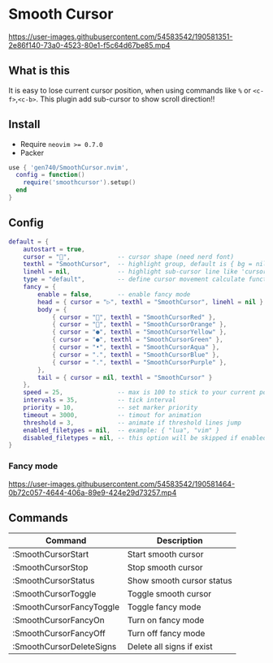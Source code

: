 # Smooth Cursor

https://user-images.githubusercontent.com/54583542/190581351-2e86f140-73a0-4523-80e1-f5c64d67be85.mp4

## What is this

It is easy to lose current cursor position, when using commands like `%` or `<c-f>`,`<c-b>`.
This plugin add sub-cursor to show scroll direction!!

## Install

- Require `neovim >= 0.7.0`
- Packer

```lua
use { 'gen740/SmoothCursor.nvim',
  config = function()
    require('smoothcursor').setup()
  end
}
```

## Config

```lua
default = {
    autostart = true,
    cursor = "",             -- cursor shape (need nerd font)
    texthl = "SmoothCursor",  -- highlight group, default is { bg = nil, fg = "#FFD400" }
    linehl = nil,             -- highlight sub-cursor line like 'cursorline', "CursorLine" recommended
    type = "default",         -- define cursor movement calculate function, "default" or "exp" (exponential).
    fancy = {
        enable = false,       -- enable fancy mode
        head = { cursor = "▷", texthl = "SmoothCursor", linehl = nil },
        body = {
            { cursor = "", texthl = "SmoothCursorRed" },
            { cursor = "", texthl = "SmoothCursorOrange" },
            { cursor = "●", texthl = "SmoothCursorYellow" },
            { cursor = "●", texthl = "SmoothCursorGreen" },
            { cursor = "•", texthl = "SmoothCursorAqua" },
            { cursor = ".", texthl = "SmoothCursorBlue" },
            { cursor = ".", texthl = "SmoothCursorPurple" },
        },
        tail = { cursor = nil, texthl = "SmoothCursor" }
    },
    speed = 25,               -- max is 100 to stick to your current position
    intervals = 35,           -- tick interval
    priority = 10,            -- set marker priority
    timeout = 3000,           -- timout for animation
    threshold = 3,            -- animate if threshold lines jump
    enabled_filetypes = nil,  -- example: { "lua", "vim" }
    disabled_filetypes = nil, -- this option will be skipped if enabled_filetypes is set. example: { "TelescopePrompt", "NvimTree" }
}
```

### Fancy mode

https://user-images.githubusercontent.com/54583542/190581464-0b72c057-4644-406a-89e9-424e29d73257.mp4

## Commands

| Command                  | Description               |
| ------------------------ | ------------------------- |
| :SmoothCursorStart       | Start smooth cursor       |
| :SmoothCursorStop        | Stop smooth cursor        |
| :SmoothCursorStatus      | Show smooth cursor status |
| :SmoothCursorToggle      | Toggle smooth cursor      |
| :SmoothCursorFancyToggle | Toggle fancy mode         |
| :SmoothCursorFancyOn     | Turn on fancy mode        |
| :SmoothCursorFancyOff    | Turn off fancy mode       |
| :SmoothCursorDeleteSigns | Delete all signs if exist |
